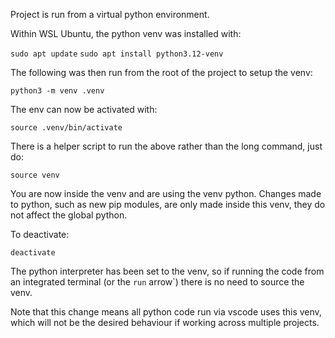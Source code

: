 Project is run from a virtual python environment.

Within WSL Ubuntu, the python venv was installed with:

`sudo apt update`
`sudo apt install python3.12-venv`

The following was then run from the root of the project to setup the venv:

`python3 -m venv .venv`

The env can now be activated with:

`source .venv/bin/activate`

There is a helper script to run the above rather than the long command, just do:

`source venv`

You are now inside the venv and are using the venv python.  Changes made to python, such as new pip modules, are only made inside this venv, they do not affect the global python.

To deactivate:

`deactivate`

The python interpreter has been set to the venv, so if running the code from an integrated terminal (or the `run` arrow`) there is no need to source the venv.

Note that this change means all python code run via vscode uses this venv, which will not be the desired behaviour if working across multiple projects.
